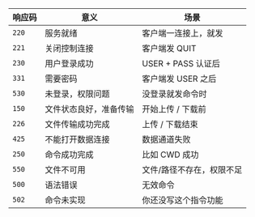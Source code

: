 | 响应码 | 意义 | 场景 |
| ------ | ---- | ---- |
| `220` | 服务就绪 | 客户端一连接上，就发 |
| `221` | 关闭控制连接 | 客户端发 QUIT |
| `230` | 用户登录成功 | USER + PASS 认证后 |
| `331` | 需要密码 | 客户端发 USER 之后 |
| `530` | 未登录，权限问题 | 没登录就发命令时 |
| `150` | 文件状态良好，准备传输 | 开始上传 / 下载前 |
| `226` | 文件传输成功完成 | 上传 / 下载结束 |
| `425` | 不能打开数据连接 | 数据通道失败 |
| `250` | 命令成功完成 | 比如 CWD 成功 |
| `550` | 文件不可用 | 文件/路径不存在，权限不足 |
| `500` | 语法错误 | 无效命令 |
| `502` | 命令未实现 | 你还没写这个指令功能 |

